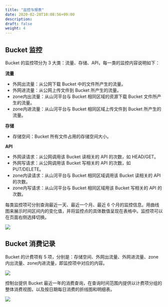 ```yaml
---
title: "监控与报表"
date: 2020-02-28T10:08:56+09:00
description:
draft: false
weight: 4
---
```


## Bucket 监控

Bucket 的监控项分为 3 大类：流量、存储、API，每一类的监控内容说明如下：

**流量**

- 外网出流量：从公网下载 Bucket 中的文件所产生的流量。
- 外网进流量：从公网上传文件到 Bucket 所产生的流量。
- zone内出流量：从山河平台与 Bucket 相同区域的资源下载 Bucket 文件所产生的流量。
- zone内进流量：从山河平台与 Bucket 相同区域上传文件到 Bucket 所产生的流量。

**存储**

- 存储空间：Bucket 所有文件占用的存储空间大小。

**API**

- 外网读请求：从公网调用该 Bucket 读相关的 API 的次数，如 HEAD/GET。
- 外网写请求：从公网调用该 Bucket 写相关的 API 的次数，如 PUT/DELETE。
- zone内读请求：从山河平台与 Bucket 相同区域调用该 Bucket 读相关的 API 的次数。
- zone内写请求：从山河平台与 Bucket 相同区域用该 Bucket 写相关的 API 的次数。

每类监控项可分别查询最近一天、最近一个月、最近 6 个月的监控信息。用曲线图来展示时间区间内的变化值，并将监控点的具体数值呈现在表格中。监控项可以在页面右侧选择切换。

![](bucket_monitor.png)

## Bucket 消费记录

Bucket 的计费项有 5 项，分别是：存储空间、外网出流量、外网进流量、zone内出流量、zone内进流量，即监控项中对应的内容。

![](bucket_consumption_overview.png)

控制台提供 Bucket 最近一年的消费查询，在查询时间范围内提供以计费项分组的整体消费视图，以及按日期每日消费的折线图和明细表。

![](bucket_consumption_daily.png)
